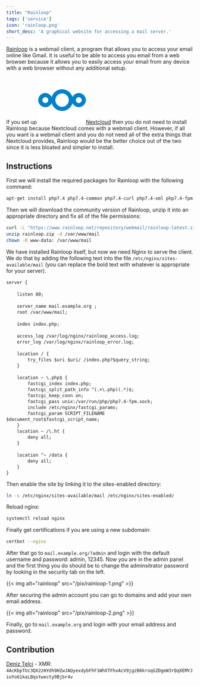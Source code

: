 ```yaml
---
title: "Rainloop"
tags: ['service']
icon: 'rainloop.png'
short_desc: 'A graphical website for accessing a mail server.'
---
```



[Rainloop](https://www.rainloop.net/)
is a webmail client, a program that allows you to access your email
online like Gmail. It is useful to be able to access you email from a
web browser because it allows you to easily access your email from any
device with a web browser without any additional setup.

If you set up
[![logo](/pix/nextcloud.svg)Nextcloud](/nextcloud)
then you do not need to install Rainloop because Nextcloud comes with a
webmail client. However, if all you want is a webmail client and you do
not need all of the extra things that Nextcloud provides, Rainloop would
be the better choice out of the two since it is less bloated and simpler
to install.

## Instructions

First we will install the required packages for Rainloop with the
following command:

```sh
apt-get install php7.4 php7.4-common php7.4-curl php7.4-xml php7.4-fpm php7.4-json php7.4-dev php7.4-mysql unzip -y
```

Then we will download the community version of Rainloop, unzip it into
an appropriate directory and fix all of the file permissions:

```sh
curl -L "https://www.rainloop.net/repository/webmail/rainloop-latest.zip" -o "rainloop.zip"
unzip rainloop.zip -d /var/www/mail
chown -R www-data: /var/www/mail
```

We have installed Rainloop itself, but now we need Nginx to serve the
client. We do that by adding the following text into the file
`/etc/nginx/sites-available/mail` (you can replace the bold text with
whatever is appropriate for your server).

```nginx
server {

    listen 80;

    server_name mail.example.org ;
    root /var/www/mail;

    index index.php;

    access_log /var/log/nginx/rainloop_access.log;
    error_log /var/log/nginx/rainloop_error.log;

    location / {
        try_files $uri $uri/ /index.php?$query_string;
    }

    location ~ \.php$ {
        fastcgi_index index.php;
        fastcgi_split_path_info ^(.+\.php)(.*)$;
        fastcgi_keep_conn on;
        fastcgi_pass unix:/var/run/php/php7.4-fpm.sock;
        include /etc/nginx/fastcgi_params;
        fastcgi_param SCRIPT_FILENAME $document_root$fastcgi_script_name;
    }
    location ~ /\.ht {
        deny all;
    }

    location ^~ /data {
        deny all;
    }
}
```

Then enable the site by linking it to the sites-enabled directory:

```sh
ln -s /etc/nginx/sites-available/mail /etc/nginx/sites-enabled/
```

Reload nginx:

```sh
systemctl reload nginx
```

Finally get certifications if you are using a new subdomain:

```sh
certbot --nginx
```

After that go to `mail.example.org/?admin` and login with the default
username and password: admin, 12345. Now you are in the admin panel and
the first thing you do should be to change the adminsitrator password by
looking in the security tab on the left.

{{< img alt="rainloop" src="/pix/rainloop-1.png" >}}

After securing the admin account you can go to domains and add your own
email address.

{{< img alt="rainloop" src="/pix/rainloop-2.png" >}}

Finally, go to `mail.example.org` and login with your email address and
password.

## Contribution

[Deniz Telci](https://deniz.telci.org/) - XMR:
`4AcKbpTUc3QX2zHYdh9HZwJAQyexdybFhF1WhXTFhxAcV9jgzB6kroqGZDgeW3rQqXEMYJioYo61kaLBqstwecty9Bjbr4v`

